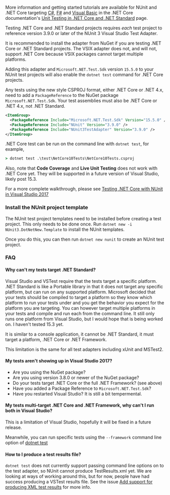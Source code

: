 More information and getting started tutorials are available for NUnit and .NET Core targeting [C#](https://docs.microsoft.com/en-us/dotnet/core/testing/unit-testing-with-nunit), [F#](https://docs.microsoft.com/en-us/dotnet/core/testing/unit-testing-fsharp-with-nunit) and [Visual Basic](https://docs.microsoft.com/en-us/dotnet/core/testing/unit-testing-visual-basic-with-nunit) in the .NET Core documentation's [Unit Testing in .NET Core and .NET Standard](https://docs.microsoft.com/en-us/dotnet/core/testing/) page.

Testing .NET Core and .NET Standard projects requires *each* test project to reference version 3.9.0 or later of the NUnit 3 Visual Studio Test Adapter.

It is recommended to install the adapter from NuGet if you are testing .NET Core or .NET Standard projects. The VSIX adapter does not, and will not, support .NET Core because VSIX packages cannot target multiple platforms.

Adding this adapter and `Microsoft.NET.Test.Sdk` version `15.5.0` to your NUnit test projects will also enable the `dotnet test` command for .NET Core projects.

Any tests using the new style CSPROJ format, either .NET Core or .NET 4.x, need to add a `PackageReference` to the NuGet package `Microsoft.NET.Test.Sdk`. Your test assemblies must also be .NET Core or .NET 4.x, not .NET Standard.

```xml
<ItemGroup>
  <PackageReference Include="Microsoft.NET.Test.Sdk" Version="15.5.0" />
  <PackageReference Include="NUnit" Version="3.9.0" />
  <PackageReference Include="NUnit3TestAdapter" Version="3.9.0" />
</ItemGroup>
```

.NET Core test can be run on the command line with `dotnet test`, for example,

```cmd
> dotnet test .\test\NetCore10Tests\NetCore10Tests.csproj
```

Also, note that **Code Coverage** and **Live Unit Testing** does not work with .NET Core yet. They will be supported in a future version of Visual Studio, likely post 15.3.

For a more complete walkthrough, please see [Testing .NET Core with NUnit in Visual Studio 2017](http://www.alteridem.net/2017/05/04/test-net-core-nunit-vs2017/)

### Install the NUnit project template

The NUnit test project templates need to be installed before creating a test project. This only needs to be done once. Run `dotnet new -i NUnit3.DotNetNew.Template` to install the NUnit templates.

Once you do this, you can then run `dotnet new nunit` to create an NUnit test project.

### FAQ

#### Why can't my tests target .NET Standard?

Visual Studio and VSTest require that the tests target a specific platform. .NET Standard is like a Portable library in that it does not target any specific platform, but can run on any supported platform. Microsoft decided that your tests should be compiled to target a platform so they know which platform to run your tests under and you get the behavior you expect for the platform you are targeting. You can however target multiple platforms in your tests and compile and run each from the command line. It still only runs one platform from Visual Studio, but I would hope that is being worked on. I haven't tested 15.3 yet.

It is similar to a console application, it cannot be .NET Standard, it must target a platform, .NET Core or .NET Framework.

This limitation is the same for all test adapters including xUnit and MSTest2.

#### My tests aren't showing up in Visual Studio 2017?

- Are you using the NuGet package?
- Are you using version 3.8.0 or newer of the NuGet package?
- Do your tests target .NET Core or the full .NET Framework? (see above)
- Have you added a Package Reference to `Microsoft.NET.Test.Sdk`?
- Have you restarted Visual Studio? It is still a bit tempermental.

#### My tests multi-target .NET Core and .NET Framework, why can't I run both in Visual Studio?

This is a limitation of Visual Studio, hopefully it will be fixed in a future release.

Meanwhile, you can run specific tests using the `--framework` command line option of [dotnet test](https://docs.microsoft.com/en-ca/dotnet/core/tools/dotnet-test?tabs=netcore2x)

#### How to I produce a test results file?

`dotnet test` does not currently support passing command line options on to the test adapter, so NUnit
cannot produce TestResults.xml yet. We are looking at ways of working around this, but for now, people have
had success producing a VSTest results file. See the issue [Add support for producing XML test results](https://github.com/nunit/nunit3-vs-adapter/issues/323) for more info.
